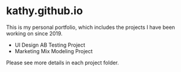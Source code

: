 # kathy.github.io
This is my personal portfolio, which includes the projects I have been working on since 2019.

* UI Design AB Testing Project
* Marketing Mix Modeling Project

Please see more details in each project folder.
